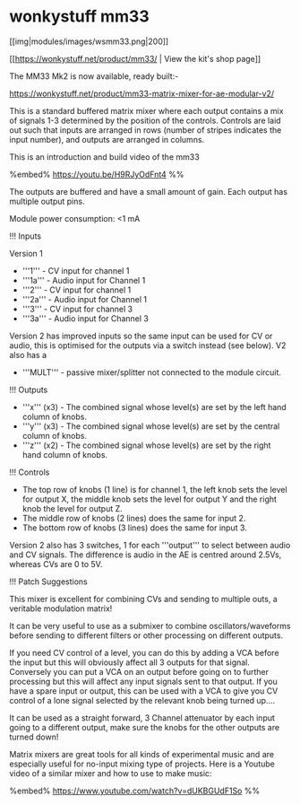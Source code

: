 # wonkystuff mm33
[[img|modules/images/wsmm33.png|200]]

[[https://wonkystuff.net/product/mm33/ | View the kit's shop page]]   

The MM33 Mk2 is now available, ready built:-

https://wonkystuff.net/product/mm33-matrix-mixer-for-ae-modular-v2/


This is a standard buffered matrix mixer where each output contains a mix of signals 1-3 determined by the position of the controls. Controls are laid out such that inputs are arranged in rows (number of stripes indicates the input number), and outputs are arranged in columns.

This is an introduction and build video of the mm33

%embed% https://youtu.be/H9RJyOdFnt4 %%

The outputs are buffered and have a small amount of gain. Each output has multiple output pins.

Module power consumption: <1 mA

!!! Inputs

Version 1
* '''1''' -  CV input for channel 1
* '''1a''' - Audio input for Channel 1 
* '''2''' - CV input for channel 1
* '''2a''' - Audio input for Channel 1 
* '''3''' - CV input for channel 3
* '''3a''' - Audio input for Channel 3

Version 2 has improved inputs so the same input can be used for CV or audio, this is optimised for the outputs via a switch instead (see below). V2 also has a 
* '''MULT''' - passive mixer/splitter not connected to the module circuit.

!!! Outputs

* '''x''' (x3) - The combined signal whose level(s) are set by the left hand column of knobs. 
* '''y''' (x3) - The combined signal whose level(s) are set by the central column of knobs.
* '''z''' (x2) - The combined signal whose level(s) are set by the right hand column of knobs. 

!!! Controls

* The top row of knobs (1 line) is for channel 1, the left knob sets the level for output X, the middle knob sets the level for output Y and the right knob the level for output Z.  
* The middle row of knobs (2 lines) does the same for input 2.
* The bottom row of knobs (3 lines) does the same for input 3.

Version 2 also has 3 switches, 1 for each '''output''' to select between audio and CV signals. The difference is audio in the AE is centred around 2.5Vs, whereas CVs are 0 to 5V.

!!! Patch Suggestions

This mixer is excellent for combining CVs and sending to multiple outs, a veritable modulation matrix! 

It can be very useful to use as a submixer to combine oscillators/waveforms before sending to different filters or other processing on different outputs.  

If you need CV control of a level, you can do this by adding a VCA before the input but this will obviously affect all 3 outputs for that signal.  Conversely you can put a VCA on an output before going on to further processing but this will affect any input signals sent to that output.  If you have a spare input or output, this can be used with a VCA to give you CV control of a lone signal selected by the relevant knob being turned up....

It can be used as a straight forward, 3 Channel attenuator by each input going to a different output, make sure the knobs for the other outputs are turned down!

Matrix mixers are great tools for all kinds of experimental music and are especially useful for no-input mixing type of projects. Here is a Youtube video of a similar mixer and how to use to make music:

%embed%  https://www.youtube.com/watch?v=dUKBGUdF1So %%
